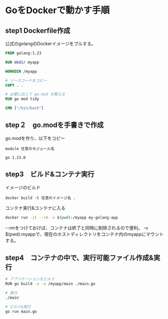 # GoをDockerで動かす手順

## step1 Dockerfile作成
公式のgolangのDockerイメージをプルする。
```Dockerfile
FROM golang:1.23

RUN mkdir myapp

WORKDIR /myapp

# ソースコードをコピー
COPY . .

# 必要に応じて go.mod を整える
RUN go mod tidy

CMD ["/bin/bash"]

```

## step２　go.modを手書きで作成
go.modを作り、以下をコピー
```
module 任意のモジュール名

go 1.23.0
```

## step3　ビルド&コンテナ実行
イメージのビルド
```
docker build -t 任意のイメージ名 .
```

コンテナ実行&コンテナに入る
```bash
docker run -it --rm -v $(pwd):/myapp my-golang-app
```
--rmをつけておけば、コンテナは終了と同時に削除されるので便利。
-v $(pwd):myappで、現在のホストディレクトリをコンテナ内のmyappにマウントする。


## step4　コンテナの中で、実行可能ファイル作成&実行

```bash
# アプリケーションをビルド
RUN go build -v -o /myapp/main ./main.go

# 実行
./main

# ビルド&実行
go run main.go
```
